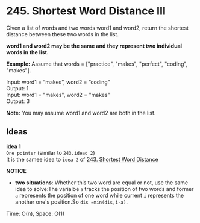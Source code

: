 # 245. Shortest Word Distance III      

Given a list of words and two words word1 and word2, return the shortest distance between these two words in the list.     

**word1 and word2 may be the same and they represent two individual words in the list.**     

**Example:**
Assume that words = ["practice", "makes", "perfect", "coding", "makes"].    

Input: word1 = “makes”, word2 = “coding”    
Output: 1    
Input: word1 = "makes", word2 = "makes"    
Output: 3    

**Note:**
You may assume word1 and word2 are both in the list.      

## Ideas  
**idea 1**   
`One pointer` (similar to `243.idead 2`)   
It is the samee idea to `idea 2` of [243. Shortest Word Distance ](https://github.com/JingRachaelZhu/CrackLeetcode/tree/JingRachaelZhu-patch-1/Array/243.%20Shortest%20Word%20Distance)    

**NOTICE**      
* **two situations**: Whether this two word are equal or not, use the same idea to solve:The varialbe `a` tracks the position of two words and former `a` represents the position of one word while current `i` represents the another one's position.So `dis =min(dis,i-a)`.                        

Time: O(n), Space: O(1)      



